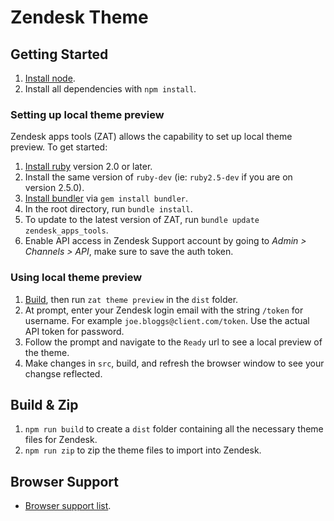 # Zendesk Theme

## Getting Started
1. [Install node](https://nodejs.org/en/).
2. Install all dependencies with `npm install`.

### Setting up local theme preview
Zendesk apps tools (ZAT) allows the capability to set up local theme preview. To get started:
1. [Install ruby](https://www.ruby-lang.org/en/) version 2.0 or later.
2. Install the same version of `ruby-dev` (ie: `ruby2.5-dev` if you are on version 2.5.0).
3. [Install bundler](https://bundler.io/) via `gem install bundler`.
4. In the root directory, run `bundle install`.
5. To update to the latest version of ZAT, run `bundle update zendesk_apps_tools`.
6. Enable API access in Zendesk Support account by going to *Admin > Channels > API*, make sure to save the auth token.

### Using local theme preview
1. [Build](#build-&-zip), then run `zat theme preview` in the `dist` folder.
2. At prompt, enter your Zendesk login email with the string `/token` for username. For example `joe.bloggs@client.com/token`. Use the actual API token for password.
3. Follow the prompt and navigate to the `Ready` url to see a local preview of the theme.
4. Make changes in `src`, build, and refresh the browser window to see your changse reflected.

## Build & Zip
1. `npm run build` to create a `dist` folder containing all the necessary theme files for Zendesk.
2. `npm run zip` to zip the theme files to import into Zendesk.

## Browser Support
- [Browser support list](http://browserl.ist/?q=>0.25%25%2C+ie+11%2C+not+op_mini+all).

